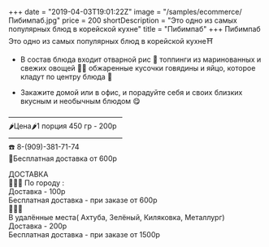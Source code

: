 +++
date = "2019-04-03T19:01:22Z"
image = "/samples/ecommerce/Пибимпаб.jpg"
price = 200
shortDescription = "Это одно из самых популярных блюд в корейской кухне"
title = "Пибимпаб"
+++
Пибимпаб  
Это одно из самых популярных блюд в корейской кухне⛩  

- В состав блюда входит отварной рис 🍚 топпинги из маринованных и свежих овощей 🥒🥕 обжаренные кусочки говядины и яйцо, которое кладут по центру блюда 🍳

- Закажите домой или в офис, и порадуйте себя и своих близких вкусным и необычным блюдом 😋  

————————————————  
🌶Цена🌶1 порция 450 гр - 200р  
————————————————  
☎️ 8-(909)-381-71-74  
🚗Бесплатная доставка от 600р

ДОСТАВКА   
🚗🚗🚗
По городу :  
Доставка - 100р  
Бесплатная доставка - при заказе от 600р  
🚗🚗🚗   
В удалённые места( Ахтуба, Зелёный, Киляковка, Металлург)   
Доставка - 200р   
Бесплатная доставка - при заказе от 1500р   
